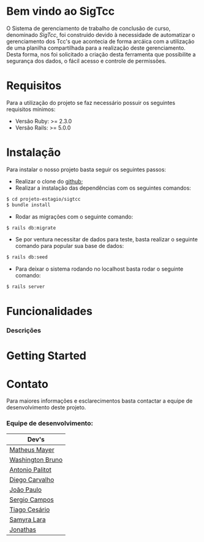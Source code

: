 # Bem vindo ao SigTcc

O Sistema de gerenciamento de trabalho de conclusão de curso, denominado *SigTcc*, foi construido devido à necessidade de automatizar o gerenciamento dos Tcc's que acontecia de forma arcáica com a utilização de uma planilha compartilhada para a realização deste gerenciamento. Desta forma, nos foi solicitado a criação desta ferramenta que possibilite a segurança dos dados, o fácil acesso e controle de permissões.
# Requisitos
Para a utilização do projeto se faz necessário possuir os seguintes requisitos mínimos:
- Versão Ruby: >= 2.3.0
- Versão Rails: >= 5.0.0

# Instalação
Para instalar o nosso projeto basta seguir os seguintes passos:
- Realizar o clone do [github](https://github.com/ifpb/projeto-estagio);
- Realizar a instalação das dependências com os seguintes comandos:
```sh
$ cd projeto-estagio/sigtcc
$ bundle install
```
- Rodar as migrações com o seguinte comando:
```sh
$ rails db:migrate
```
- Se por ventura necessitar de dados para teste, basta realizar o seguinte comando para popular sua base de dados:
```sh
$ rails db:seed
```
- Para deixar o sistema rodando no localhost basta rodar o seguinte comando:
```sh
$ rails server
```
# Funcionalidades
### Descrições
# Getting Started

# Contato
Para maiores informações e esclarecimentos basta contactar a equipe de desenvolvimento deste projeto.

### Equipe de desenvolvimento:

| Dev's |
| ------ |
| [Matheus Mayer](https://github.com/mayermatheus) |
| [Washington Bruno](https://github.com/xinton) |
| [Antonio Palitot](https://github.com/jrpalitot) |
| [Diego Carvalho](https://github.com/Koddie) |
| [João Paulo](https://github.com/paulinhojpma) |
| [Sergio Campos](https://github.com/sergiocampos) |
| [Tiago Cesário](https://github.com/tiagocesariob) |
| [Samyra Lara](https://github.com/samyralara) |
| [Jonathas](https://github.com/JonathasArts) |
